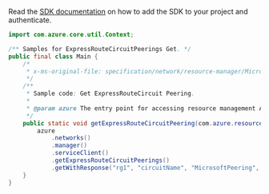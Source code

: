 Read the [SDK documentation](https://github.com/Azure/azure-sdk-for-java/blob/azure-resourcemanager_2.12.0/sdk/resourcemanager/azure-resourcemanager/README.md) on how to add the SDK to your project and authenticate.

```java
import com.azure.core.util.Context;

/** Samples for ExpressRouteCircuitPeerings Get. */
public final class Main {
    /*
     * x-ms-original-file: specification/network/resource-manager/Microsoft.Network/stable/2021-05-01/examples/ExpressRouteCircuitPeeringGet.json
     */
    /**
     * Sample code: Get ExpressRouteCircuit Peering.
     *
     * @param azure The entry point for accessing resource management APIs in Azure.
     */
    public static void getExpressRouteCircuitPeering(com.azure.resourcemanager.AzureResourceManager azure) {
        azure
            .networks()
            .manager()
            .serviceClient()
            .getExpressRouteCircuitPeerings()
            .getWithResponse("rg1", "circuitName", "MicrosoftPeering", Context.NONE);
    }
}
```
